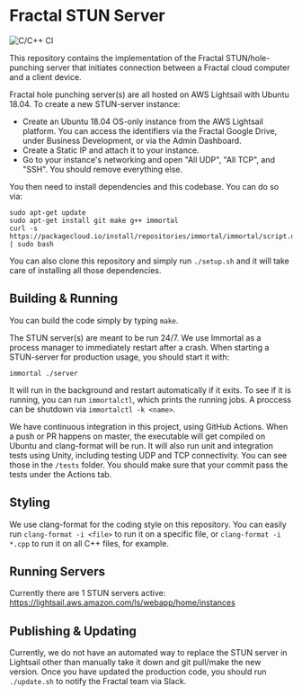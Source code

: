 # Fractal STUN Server

![C/C++ CI](https://github.com/fractalcomputers/STUN-server/workflows/C/C++%20CI/badge.svg)

This repository contains the implementation of the Fractal STUN/hole-punching server that initiates connection between a Fractal cloud computer and a client device.

Fractal hole punching server(s) are all hosted on AWS Lightsail with Ubuntu 18.04. To create a new STUN-server instance:

- Create an Ubuntu 18.04 OS-only instance from the AWS Lightsail platform. You can access the identifiers via the Fractal Google Drive, under Business Development, or via the Admin Dashboard.
- Create a Static IP and attach it to your instance.
- Go to your instance's networking and open "All UDP", "All TCP", and "SSH". You should remove everything else.

You then need to install dependencies and this codebase. You can do so via:

```
sudo apt-get update
sudo apt-get install git make g++ immortal
curl -s https://packagecloud.io/install/repositories/immortal/immortal/script.deb.sh | sudo bash
```

You can also clone this repository and simply run `./setup.sh` and it will take care of installing all those dependencies.

## Building & Running

You can build the code simply by typing `make`. 

The STUN server(s) are meant to be run 24/7. We use Immortal as a process manager to immediately restart after a crash. When starting a STUN-server for production usage, you should start it with:

```
immortal ./server
```

It will run in the background and restart automatically if it exits. To see if it is running, you can run `immortalctl`, which prints the running jobs. A proccess can be shutdown via `immortalctl -k <name>`. 

We have continuous integration in this project, using GitHub Actions. When a push or PR happens on master, the executable will get compiled on Ubuntu and clang-format will be run. It will also run unit and integration tests using Unity, including testing UDP and TCP connectivity. You can see those in the `/tests` folder. You should make sure that your commit pass the tests under the Actions tab.

## Styling

We use clang-format for the coding style on this repository. You can easily run `clang-format -i <file>` to run it on a specific file, or `clang-format -i *.cpp` to run it on all C++ files, for example.

## Running Servers

Currently there are 1 STUN servers active: https://lightsail.aws.amazon.com/ls/webapp/home/instances

## Publishing & Updating

Currently, we do not have an automated way to replace the STUN server in Lightsail other than manually take it down and git pull/make the new version. Once you have updated the production code, you should run `./update.sh` to notify the Fractal team via Slack.  
